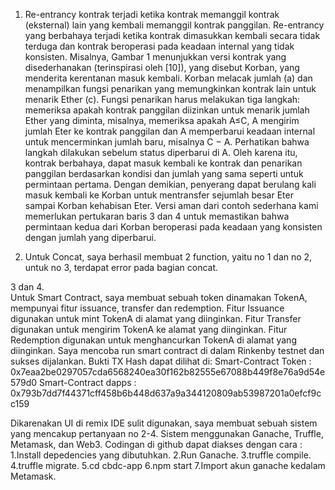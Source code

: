 1. Re-entrancy kontrak terjadi ketika kontrak memanggil kontrak (eksternal) lain yang kembali memanggil kontrak panggilan. Re-entrancy yang berbahaya terjadi ketika kontrak dimasukkan kembali secara tidak terduga dan kontrak beroperasi pada keadaan internal yang tidak konsisten. Misalnya, Gambar 1 menunjukkan versi kontrak yang disederhanakan (terinspirasi oleh [10]), yang disebut Korban, yang menderita kerentanan masuk kembali. Korban melacak jumlah (a) dan menampilkan fungsi penarikan yang memungkinkan kontrak lain untuk menarik Ether (c). Fungsi penarikan harus melakukan tiga langkah: memeriksa apakah kontrak panggilan diizinkan untuk menarik jumlah Ether yang diminta, misalnya, memeriksa apakah A≤C, A mengirim jumlah Eter ke kontrak panggilan dan A memperbarui keadaan internal untuk mencerminkan jumlah baru, misalnya C − A. Perhatikan bahwa langkah dilakukan sebelum status diperbarui di A. Oleh karena itu, kontrak berbahaya, dapat masuk kembali ke kontrak dan penarikan panggilan berdasarkan kondisi dan jumlah yang sama seperti untuk permintaan pertama. Dengan demikian, penyerang dapat berulang kali masuk kembali ke Korban untuk mentransfer sejumlah besar Eter sampai Korban kehabisan Eter. Versi aman dari contoh sederhana kami memerlukan pertukaran baris 3 dan 4 untuk memastikan bahwa permintaan kedua dari Korban beroperasi pada keadaan yang konsisten dengan jumlah yang diperbarui.

2. Untuk Concat, saya berhasil membuat 2 function, yaitu no 1 dan no 2, untuk no 3, terdapat error pada bagian concat.

3 dan 4.  
Untuk Smart Contract, saya membuat sebuah token dinamakan TokenA, mempunyai fitur issuance, transfer dan redemption. 
Fitur Issuance digunakan untuk mint TokenA di alamat yang diinginkan.
Fitur Transfer digunakan untuk mengirim TokenA ke alamat yang diinginkan.
Fitur Redemption digunakan untuk menghancurkan TokenA di alamat yang diinginkan.
Saya mencoba run smart contract di dalam Rinkenby testnet dan sukses dijalankan. Bukti TX Hash dapat dilihat di:
Smart-Contract Token : 0x7eaa2be0297057cda6568240ea30f162b82555e67088b449f8e76a9d54e579d0
Smart-Contract dapps : 0x793b7dd7f44371cff458b6b448d637a9a344120809ab53987201a0efcf9cc159

Dikarenakan UI di remix IDE sulit digunakan, saya membuat sebuah sistem yang mencakup pertanyaan no 2-4. Sistem menggunakan Ganache, Truffle, Metamask, dan Web3. 
Codingan di github dapat diakses dengan cara :
1.Install depedencies yang dibutuhkan.
2.Run Ganache.
3.truffle compile.
4.truffle migrate.
5.cd cbdc-app
6.npm start
7.Import akun ganache kedalam Metamask.